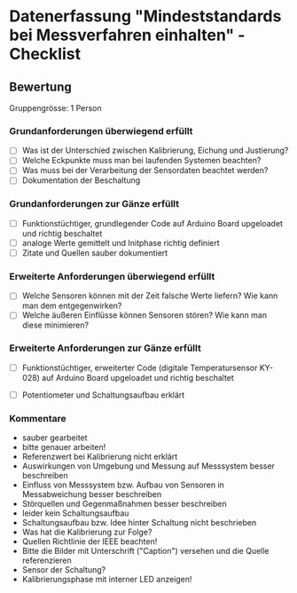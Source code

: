 # Datenerfassung "Mindeststandards bei Messverfahren einhalten" - Checklist

## Bewertung 
Gruppengrösse: 1 Person

### Grundanforderungen **überwiegend erfüllt**
- [ ] Was ist der Unterschied zwischen Kalibrierung, Eichung und Justierung?
- [ ]  Welche Eckpunkte muss man bei laufenden Systemen beachten?
- [ ]  Was muss bei der Verarbeitung der Sensordaten beachtet werden?
- [ ] Dokumentation der Beschaltung

### Grundanforderungen **zur Gänze erfüllt**
- [ ] Funktionstüchtiger, grundlegender Code auf Arduino Board upgeloadet und richtig beschaltet
- [ ] analoge Werte gemittelt und Initphase richtig definiert
- [ ] Zitate und Quellen sauber dokumentiert

### Erweiterte Anforderungen **überwiegend erfüllt**
- [ ]  Welche Sensoren können mit der Zeit falsche Werte liefern? Wie kann man dem entgegenwirken?
- [ ]  Welche äußeren Einflüsse können Sensoren stören? Wie kann man diese minimieren?

### Erweiterte Anforderungen **zur Gänze erfüllt**
- [ ] Funktionstüchtiger, erweiterter Code (digitale Temperatursensor KY-028) auf Arduino Board upgeloadet und richtig beschaltet
- [ ] Potentiometer und Schaltungsaufbau erklärt


### Kommentare
- sauber gearbeitet
- bitte genauer arbeiten!
- Referenzwert bei Kalibrierung nicht erklärt
- Auswirkungen von Umgebung und Messung auf Messsystem besser beschreiben
- Einfluss von Messsystem bzw. Aufbau von Sensoren in Messabweichung besser beschreiben
- Störquellen und Gegenmaßnahmen besser beschreiben
- leider kein Schaltungsaufbau
- Schaltungsaufbau bzw. Idee hinter Schaltung nicht beschrieben
- Was hat die Kalibrierung zur Folge?
- Quellen Richtlinie der IEEE beachten!
- Bitte die Bilder mit Unterschrift ("Caption") versehen und die Quelle referenzieren
- Sensor der Schaltung?
- Kalibrierungsphase mit interner LED anzeigen!

